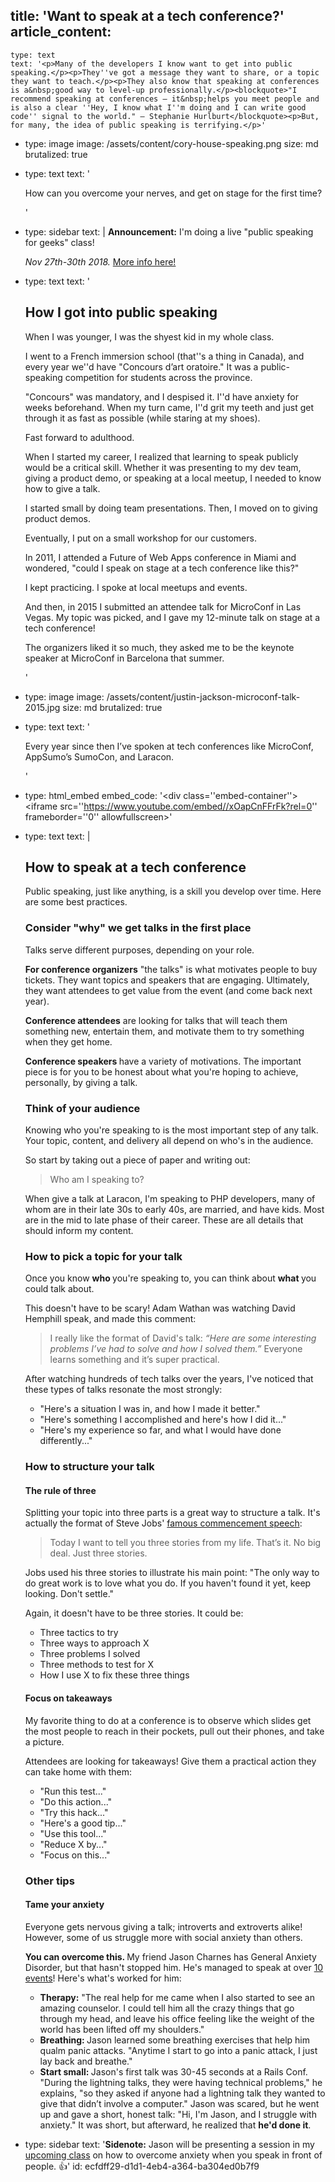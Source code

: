 title: 'Want to speak at a tech conference?'
article_content:
  -
    type: text
    text: '<p>Many of the developers I know want to get into public speaking.</p><p>They''ve got a message they want to share, or a topic they want to teach.</p><p>They also know that speaking at conferences is a&nbsp;good way to level-up professionally.</p><blockquote>"I recommend speaking at conferences – it&nbsp;helps you meet people and is also a clear ''Hey, I know what I''m doing and I can write good code'' signal to the world." – Stephanie Hurlburt</blockquote><p>But, for many, the idea of public speaking is terrifying.</p>'
  -
    type: image
    image: /assets/content/cory-house-speaking.png
    size: md
    brutalized: true
  -
    type: text
    text: '<p>How can you overcome your nerves, and get on stage for the first time?</p>'
  -
    type: sidebar
    text: |
      **Announcement:** I'm doing a live "public speaking for geeks" class!
      
      <em>Nov 27th-30th 2018.</em> [More info here!](https://justinjackson.podia.com/speak)
  -
    type: text
    text: '<h2>How I got into public speaking</h2><p>When I was younger, I was the shyest kid in my whole class.</p><p>I went to a French immersion school (that''s a thing in Canada), and every year we''d have "Concours d’art oratoire." It was a public-speaking competition for students across the province.&nbsp;</p><p>"Concours" was mandatory, and I despised it. I''d have anxiety for weeks beforehand. When my turn came, I''d grit my teeth and just get through it as fast as possible (while staring at my shoes).</p><p>Fast forward to adulthood.</p><p>When I started my career, I realized that learning to speak publicly would be a critical skill. Whether it was presenting to my dev team, giving a product demo, or speaking at a local meetup, I needed to know how to give a talk.</p><p>I started small by doing team presentations. Then, I moved on to giving product demos.</p><p>Eventually, I put on a small workshop for our customers.</p><p>In 2011, I attended a Future of Web Apps conference in Miami and wondered, "could I speak on stage at a tech conference like this?"</p><p>I kept practicing. I spoke at local meetups and events.</p><p>And then, in 2015 I submitted an attendee talk for MicroConf in Las Vegas. My topic was picked, and I gave my 12-minute talk on stage at a tech conference!</p><p>The organizers liked it so much, they asked me to be the keynote speaker at MicroConf in Barcelona that summer.</p>'
  -
    type: image
    image: /assets/content/justin-jackson-microconf-talk-2015.jpg
    size: md
    brutalized: true
  -
    type: text
    text: '<p>Every year since then I’ve spoken at tech conferences like MicroConf, AppSumo’s SumoCon, and Laracon.</p>'
  -
    type: html_embed
    embed_code: '<style>.embed-container { position: relative; padding-bottom: 56.25%; height: 0; overflow: hidden; max-width: 100%; } .embed-container iframe, .embed-container object, .embed-container embed { position: absolute; top: 0; left: 0; width: 100%; height: 100%; }</style><div class=''embed-container''><iframe src=''https://www.youtube.com/embed//xOapCnFFrFk?rel=0'' frameborder=''0'' allowfullscreen></iframe></div>'
  -
    type: text
    text: |
      <h2>How to speak at a tech conference</h2>
      
      <p>Public speaking, just like anything, is a skill you develop over time. Here are some best practices.</p>
      
      <h3>Consider "why" we get talks in the first place</h3>
      
      <p>Talks serve different purposes, depending on your role.</p>
      
      <p><b>For conference organizers</b>&nbsp;"the talks" is what motivates people to buy tickets. They want topics&nbsp;and speakers that are engaging. Ultimately, they want attendees to get value from the event (and come back next year).</p>
      
      <p><b>Conference attendees</b>&nbsp;are looking for talks that will teach them something new, entertain them, and motivate them to try&nbsp;something when they get home.</p>
      
      <p><b>Conference speakers </b>have a variety of motivations. The important piece is for you to be honest about what you're hoping to achieve, personally, by giving a talk.</p>
      
      <h3>Think of your audience</h3>
      
      <p>Knowing who you're speaking to is the most important step of any talk. Your topic, content,&nbsp;and delivery all depend on who's in the audience.</p>
      
      <p>So start by taking out a piece of paper and writing out:</p>
      
      <blockquote>Who am I speaking to?</blockquote>
      
      <p>When give a talk at Laracon, I'm speaking to PHP developers, many of whom are in their late 30s to early 40s, are married, and have kids. Most are in the mid to late phase of their career. These are all&nbsp;details that should inform&nbsp;my content.</p>
      
      <h3>How to pick a topic for your talk</h3>
      
      <p>Once you know <b>who </b>you're speaking to, you can think about <b>what </b>you could talk about.</p>
      
      <p>This doesn't have to be scary! Adam Wathan was watching David Hemphill speak, and made this comment:</p>
      
      <blockquote>I really like the format of David's talk:&nbsp;<em>“Here are some interesting problems I’ve had to solve and how I solved them.”</em> Everyone learns something and it’s super practical.<br></blockquote>
      
      <p>After watching hundreds of tech talks over the years, I've noticed that these types of talks resonate the most strongly:</p>
      
      <ul><li>"Here's a situation I was in, and how I made it better."<br></li><li>"Here's something I accomplished and here's how I did it..."<br></li><li>"Here's my experience so far, and what I would have done differently..."<br></li></ul>
      
      <h3>How to structure your talk</h3>
      
      <h4>The rule of three</h4>
      
      <p>Splitting your topic into three parts is a great way to structure a talk. It's actually the format of Steve Jobs' <a href="https://www.youtube.com/watch?v=D1R-jKKp3NA">famous commencement speech</a>:</p>
      
      <blockquote>Today I want to tell you three stories from my life. That’s it. No big deal. Just three stories.</blockquote>
      
      <p>Jobs used his three stories to illustrate his main point: "The only way to do great work is to love what you do. If you haven't found it yet, keep looking. Don't settle."</p>
      
      <p>Again, it doesn't have to be three stories. It could be:</p>
      
      <ul><li>Three tactics to try<br></li><li>Three ways to approach X<br></li><li>Three problems I solved<br></li><li>Three methods to test for X</li><li>How I use X to&nbsp;fix these three things</li></ul>
      
      <h4>Focus on takeaways</h4>
      
      <p>My favorite thing to do at a conference is to observe which slides get the most people to reach in their pockets, pull out their phones, and take a picture.</p>
      
      <p>Attendees are looking for takeaways! Give them a practical action they can take home with them:</p>
      
      <ul><li>"Run this test..."</li><li>"Do this action..."</li><li>"Try this hack..."</li><li>"Here's a good tip..."</li><li>"Use this tool..."</li><li>"Reduce X by..."</li><li>"Focus on this..."</li></ul>
      
      <h3>Other tips</h3>
      
      <h4>Tame your anxiety</h4>
      
      <p>Everyone gets nervous giving a talk; introverts and extroverts alike! However, some of us struggle more with social anxiety than others.</p>
      
      <p><b>You can overcome this. </b>My friend Jason Charnes&nbsp;has General Anxiety Disorder, but that hasn't stopped him. He's managed to speak at over <a href="https://jasoncharnes.com/public-speaking">10 events</a>! Here's what's worked for him:</p>
      
      <ul><li><b>Therapy:</b> "The real help for me came when I also started to see an amazing counselor.&nbsp;I could tell him all the crazy things that go through my head, and leave his office feeling like the weight of the world has been lifted off my shoulders."<br></li><li><b>Breathing: </b>Jason learned some breathing exercises that help him qualm panic attacks. "Anytime I start to go into a panic attack, I just lay back and breathe."</li><li><b>Start small: </b>Jason's first talk was 30-45 seconds at a Rails Conf. "During the lightning talks, they were having technical problems," he explains, "so&nbsp;they asked if anyone had a lightning talk they wanted to give that didn’t involve a computer." Jason was scared, but he went up and gave a short, honest talk: "Hi, I'm Jason, and I struggle with anxiety." It was short, but afterward, he realized that <b>he'd done it</b>.</li></ul>
  -
    type: sidebar
    text: '**Sidenote:** Jason will be presenting a session in my [upcoming class](https://justinjackson.podia.com/speak) on how to overcome anxiety when you speak in front of people. 👍'
id: ecfdff29-d1d1-4eb4-a364-ba304ed0b7f9
